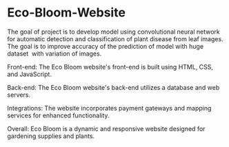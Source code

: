 # Eco-Bloom-Website

The goal of project is to develop model using convolutional neural network for automatic detection and 
classification of plant disease from leaf images. The goal is to improve accuracy of the prediction of model with 
huge dataset  with variation of images.

Front-end:
The Eco Bloom website's front-end is built using HTML, CSS, and JavaScript.

Back-end:
The Eco Bloom website's back-end utilizes a database and web servers.

Integrations:
The website incorporates payment gateways and mapping services for enhanced functionality.

Overall:
Eco Bloom is a dynamic and responsive website designed for gardening supplies and plants.
